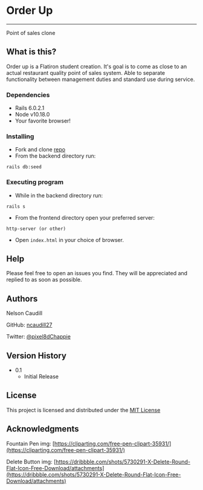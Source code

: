 # Order Up
___
Point of sales clone

## What is this?

Order up is a Flatiron student creation. It's goal is to come as close to an actual restaurant quality point of sales system. Able to separate functionality between management duties and standard use during service.

### Dependencies
* Rails 6.0.2.1
* Node v10.18.0
* Your favorite browser!

### Installing

* Fork and clone [repo](https://github.com/ncaudill27/service)
* From the backend directory run:
```
rails db:seed
```
### Executing program

* While in the backend directory run:
```
rails s
```
* From the frontend directory open your preferred server:
```
http-server (or other)
```
* Open `index.html` in your choice of browser.

## Help
Please feel free to open an issues you find. They will be appreciated and replied to as soon as possible.

## Authors
Nelson Caudill

GitHub: [ncaudill27](https://github.com/ncaudill27)

Twitter: [@pixel8dChappie](https://twitter.com/pixel8dChappie)

## Version History

* 0.1
    * Initial Release

## License

This project is licensed and distributed under the [MIT License](https://opensource.org/licenses/MIT)

## Acknowledgments

Fountain Pen img: [https://cliparting.com/free-pen-clipart-35931/](https://cliparting.com/free-pen-clipart-35931/)

Delete Button img: [https://dribbble.com/shots/5730291-X-Delete-Round-Flat-Icon-Free-Download/attachments](https://dribbble.com/shots/5730291-X-Delete-Round-Flat-Icon-Free-Download/attachments)